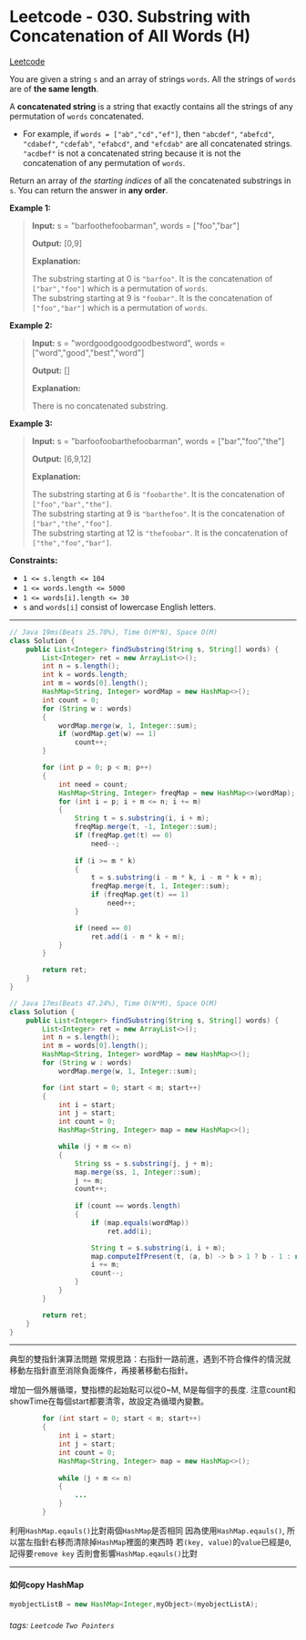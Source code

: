 # Leetcode - 030. Substring with Concatenation of All Words (H)

[Leetcode](https://leetcode.com/problems/substring-with-concatenation-of-all-words/)

You are given a string `s` and an array of strings `words`. All the strings of `words` are of **the same length**.

A **concatenated string** is a string that exactly contains all the strings of any permutation of `words` concatenated.

-   For example, if `words = ["ab","cd","ef"]`, then `"abcdef"`, `"abefcd"`, `"cdabef"`, `"cdefab"`, `"efabcd"`, and `"efcdab"` are all concatenated strings. `"acdbef"` is not a concatenated string because it is not the concatenation of any permutation of `words`.

Return an array of _the starting indices_ of all the concatenated substrings in `s`. You can return the answer in **any order**.

**Example 1:**

> **Input:** s = "barfoothefoobarman", words = ["foo","bar"]
> 
> **Output:** [0,9]
> 
> **Explanation:**
> 
> The substring starting at 0 is `"barfoo"`. It is the concatenation of `["bar","foo"]` which is a permutation of `words`.  
> The substring starting at 9 is `"foobar"`. It is the concatenation of `["foo","bar"]` which is a permutation of `words`.

**Example 2:**

> **Input:** s = "wordgoodgoodgoodbestword", words = ["word","good","best","word"]
> 
> **Output:** []
> 
> **Explanation:**
> 
> There is no concatenated substring.

**Example 3:**

> **Input:** s = "barfoofoobarthefoobarman", words = ["bar","foo","the"]
> 
> **Output:** [6,9,12]
> 
> **Explanation:**
> 
> The substring starting at 6 is `"foobarthe"`. It is the concatenation of `["foo","bar","the"]`.  
> The substring starting at 9 is `"barthefoo"`. It is the concatenation of `["bar","the","foo"]`.  
> The substring starting at 12 is `"thefoobar"`. It is the concatenation of `["the","foo","bar"]`.

**Constraints:**

-   `1 <= s.length <= 104`
-   `1 <= words.length <= 5000`
-   `1 <= words[i].length <= 30`
-   `s` and `words[i]` consist of lowercase English letters.

---
```java
// Java 19ms(Beats 25.70%), Time O(M*N), Space O(M)
class Solution {
    public List<Integer> findSubstring(String s, String[] words) {
        List<Integer> ret = new ArrayList<>();
        int n = s.length();
        int k = words.length;
        int m = words[0].length();
        HashMap<String, Integer> wordMap = new HashMap<>();
        int count = 0;
        for (String w : words)
        {
            wordMap.merge(w, 1, Integer::sum);
            if (wordMap.get(w) == 1)
                count++;
        }

        for (int p = 0; p < m; p++)
        {
            int need = count;
            HashMap<String, Integer> freqMap = new HashMap<>(wordMap); //copy HashMap
            for (int i = p; i + m <= n; i += m)
            {
                String t = s.substring(i, i + m);
                freqMap.merge(t, -1, Integer::sum);
                if (freqMap.get(t) == 0)
                    need--;
                
                if (i >= m * k)
                {
                    t = s.substring(i - m * k, i - m * k + m);
                    freqMap.merge(t, 1, Integer::sum);
                    if (freqMap.get(t) == 1)
                        need++;
                }

                if (need == 0)
                    ret.add(i - m * k + m);
            }
        }

        return ret;
    }
}

// Java 17ms(Beats 47.24%), Time O(N*M), Space O(M)
class Solution {
    public List<Integer> findSubstring(String s, String[] words) {
        List<Integer> ret = new ArrayList<>();
        int n = s.length();
        int m = words[0].length();
        HashMap<String, Integer> wordMap = new HashMap<>();
        for (String w : words)
            wordMap.merge(w, 1, Integer::sum);

        for (int start = 0; start < m; start++)
        {
            int i = start;
            int j = start;
            int count = 0;
            HashMap<String, Integer> map = new HashMap<>();

            while (j + m <= n)
            {
                String ss = s.substring(j, j + m);
                map.merge(ss, 1, Integer::sum);
                j += m;
                count++;
                
                if (count == words.length)
                {
                    if (map.equals(wordMap))
                        ret.add(i);

                    String t = s.substring(i, i + m);
                    map.computeIfPresent(t, (a, b) -> b > 1 ? b - 1 : null);
                    i += m;
                    count--;
                }
            }
        }

        return ret;
    }
}
```
---

典型的雙指針演算法問題
常規思路：右指針一路前進，遇到不符合條件的情況就移動左指針直至消除負面條件，再接著移動右指針。

增加一個外層循環，雙指標的起始點可以從0~M, M是每個字的長度. 注意count和showTime在每個start都要清零，故設定為循環內變數。
```java
        for (int start = 0; start < m; start++)
        {
            int i = start;
            int j = start;
            int count = 0;
            HashMap<String, Integer> map = new HashMap<>();
            
            while (j + m <= n)
            {
                ...
            }
        }
```

利用`HashMap.eqauls()`比對兩個`HashMap`是否相同
因為使用`HashMap.eqauls()`, 所以當左指針右移而清除掉`HashMap`裡面的東西時
若`(key, value)`的`value`已經是`0`, 記得要`remove key`
否則會影響`HashMap.eqauls()`比對

---

#### 如何copy HashMap
```java
myobjectListB = new HashMap<Integer,myObject>(myobjectListA);
```


###### tags: `Leetcode` `Two Pointers`